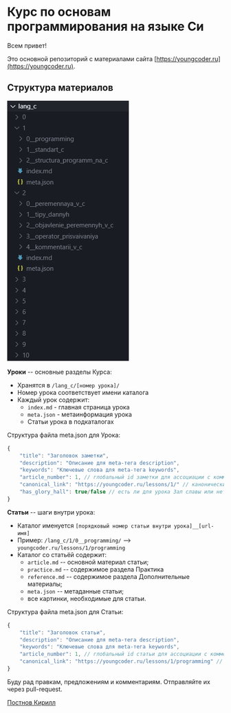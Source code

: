 # Курс по основам программирования на языке Си

Всем привет! 


Это основной репозиторий с материалами сайта [https://youngcoder.ru](https://youngcoder.ru).

## Структура материалов

![Структура каталогов и файлов курса](./course_structure.png)

**Уроки** -- основные разделы Курса:
   - Хранятся в `/lang_c/[номер урока]/`
   - Номер урока соответствует имени каталога
   - Каждый урок содержит:
     - `index.md` - главная страница урока
     - `meta.json` - метаинформация урока
     - Статьи урока в подкаталогах 

Структура файла meta.json для Урока:
```js
{
	"title": "Заголовок заметки",
	"description": "Описание для meta-тега description",
	"keywords": "Ключевые слова для meta-тега keywords",
	"article_number": 1, // глобальный id заметки для ассоциации с комментариями
	"canonical_link": "https://youngcoder.ru/lessons/1/" // канонический адрес страницы с заметкой 
	"has_glory_hall": true/false // есть ли для урока Зал славы или нет?
}
```

**Статьи** -- шаги внутри урока:
   - Каталог именуется `[порядковый номер статьи внутри урока]__[url-имя]`
   - Пример: `/lang_c/1/0__programming/` --> `youngcoder.ru/lessons/1/programming`
   - Каталог со статьёй содержит:
     * `article.md` -- основной материал статьи;
     * `practice.md` -- содержимое раздела Практика
     * `reference.md` -- содержимое раздела Дополнительные материалы;
     * `meta.json` -- метаданные статьи;
	 * все картинки, необходимые для статьи.

Структура файла meta.json для Статьи:
```js
{	
	"title": "Заголовок статьи",
	"description": "Описание для meta-тега description",
	"keywords": "Ключевые слова для meta-тега keywords",
	"article_number": 1, // глобальный id статьи для ассоциации с комментариями 
	"canonical_link": "https://youngcoder.ru/lessons/1/programming" // канонический адрес страницы с заметкой 
}
```

Буду рад правкам, предложениям и комментариям. Отправляйте их через pull-request.

[Постнов Кирилл](https://vk.com/bazaar#kdt)